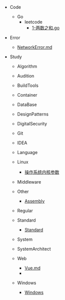 * Code
  
  * Go
    * leetcode
      * [1-两数之和.go](/code/go/leetcode/easy/1-两数之和.md)

* Error

  * [NetworkError.md](error%2FNetworkError.md)

* Study

  * Algorithm

  * Audition
 
  * BuildTools

  * Container

  * DataBase

  * DesignPatterns

  * DigitalSecurity

  * Git

  * IDEA

  * Language

  * Linux
  
    * [操作系统内核参数](/study/Linux/sysctl.md)

  * Middleware

  * Other

    * [Assembly](study/Other/Assembly.md)

  * Regular

  * Standard

    * [Standard](study/Standard/ANS1.md)

  * System

  * SystemArchitect
 
  * Web
    
    * [Vue.md](study/Web/Vue.md)
    * 
  * Windows
    
    * [Windows](study/Windows/README.md)
